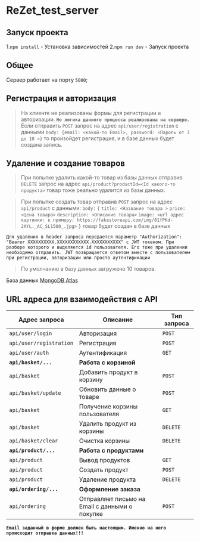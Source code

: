 # ReZet_test_server

## Запуск проекта
 
1.`npm install` - Установка зависимостей
2.`npm run dev` - Запуск проекта

## Общее

Сервер работает на порту `5000`;

## Регистрация и авторизация

>На клиенте не реализованы формы для регистрации и авторизации. **`Но логика данного процесса реализована на сервере.`**
Если отправить `POST` запрос на адрес `api/user/registration` с данными `body: {email: <какой-то Email>, password: <Пароль от 3 до 10 >}` то произойдет регистрация,
и в базе данных будет создана запись.

## Удаление и создание товаров

> При попытке удалить какой-то товар из базы данных отправив `DELETE` запрос на адрес `api/product?productId=<Id какого-то продукта>` товар тоже реально удалится из базы данных.

>При попытке создать товар отправив `POST` запрос на адрес `api/product` с данными: 
`body:` 
  `{`
    `title: <Название товара >`
    `price: <Цена товара>`
    `description: <Описание товара>`
    `image: <url адрес картинки: к примеру: https://fakestoreapi.com/img/81fPKd-2AYL._AC_SL1500_.jpg>`
  `}`
товар будет создан в базе данных

`Для удаления в header запроса передается параметр "Authorization": "Bearer XXXXXXXXXX.XXXXXXXXXXXX.XXXXXXXXXXX" c JWT токеном. При разборе которого и выделяется id пользователя. Его тоже при удалении необходимо отправить. JWT позвращается ответом вместе с пользователем при регистрации, авторизации или просто аутентификации`

>По умолчанию в базу данных загружено 10 товаров.

База данных [MongoDB Atlas](https://cloud.mongodb.com/v2/60df15c435c4aa57a1eaef70#clusters)

## URL адреса для взаимодействия с API

|Адрес запроса               |Описание                        |Тип запроса    |
|----------------------------|--------------------------------|---------------|
|`api/user/login`            |Авторизация                     |`POST`         |
|`api/user/registration`     |Регистрация                     |`POST`         |
|`api/user/auth`             |Аутентификация                  |`GET`          |
|**`api/basket/...`**        |**Работа с корзиной**           |               |
|`api/basket`                |Добавить продукт в корзину      |`POST`         |
|`api/basket/update`         |Обновить данные о товаре        |`POST`         |
|`api/basket`                |Получение корзины пользователя  |`GET`          |
|`api/basket`                |Удалить продукт из корзины      |`DELETE`       |
|`api/basket/clear`          |Очистка корзины                 |`DELETE`       |
|**`api/product/...`**       |**Работа с продуктами**         |               |
|`api/product`               |Вывод продуктов                 |`GET`          |
|`api/product`               |Создать продукт                 |`POST`         |
|`api/product`               |Удаление продукта               |`DELETE`       |
|**`api/ordering/...`**      |**Оформление заказа**           |               |
|`api/ordering`              |Отправляет письмо на Email с данными о покупке |`POST`         

**`Email заданный в форме должен быть настоящим. Именно на него происходит отправка данных!!!`**

